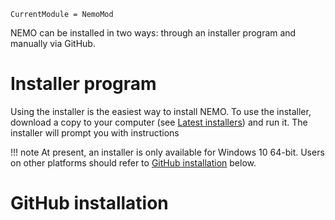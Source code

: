 ```@meta
CurrentModule = NemoMod
```
NEMO can be installed in two ways: through an installer program and manually via GitHub.

# Installer program

Using the installer is the easiest way to install NEMO. To use the installer, download a copy to your computer (see [Latest installers](@ref)) and run it. The installer will prompt you with instructions

!!! note
    At present, an installer is only available for Windows 10 64-bit. Users on other platforms should refer to [GitHub installation](@ref) below.




# GitHub installation
